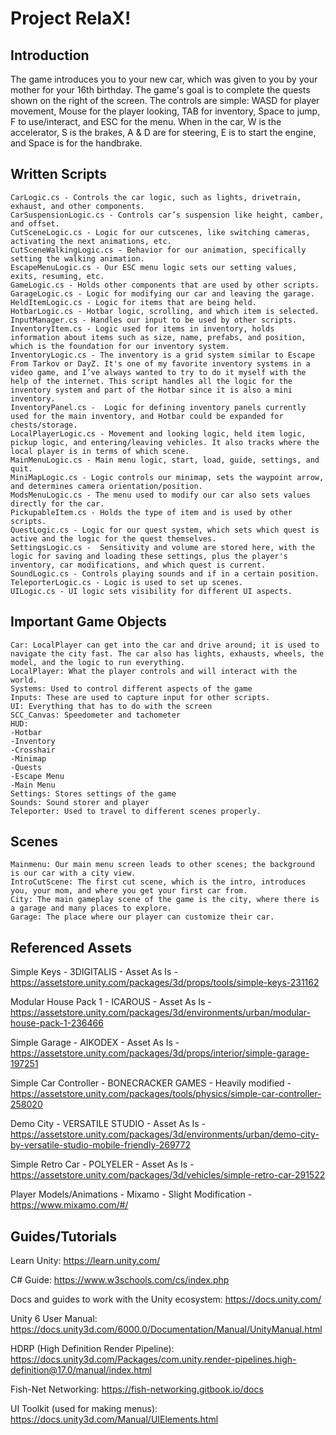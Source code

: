 # Project RelaX!

## Introduction

The game introduces you to your new car, which was given to you by your mother for your 16th birthday. The game's goal is to complete the quests shown on the right of the screen. The controls are simple: WASD for player movement, Mouse for the player looking, TAB for inventory, Space to jump, F to use/interact, and ESC for the menu. When in the car, W is the accelerator, S is the brakes, A & D are for steering, E is to start the engine, and Space is for the handbrake.
## Written Scripts

```
CarLogic.cs - Controls the car logic, such as lights, drivetrain, exhaust, and other components.
CarSuspensionLogic.cs - Controls car’s suspension like height, camber, and offset.
CutSceneLogic.cs - Logic for our cutscenes, like switching cameras, activating the next animations, etc.
CutSceneWalkingLogic.cs - Behavior for our animation, specifically setting the walking animation.
EscapeMenuLogic.cs - Our ESC menu logic sets our setting values, exits, resuming, etc.
GameLogic.cs - Holds other components that are used by other scripts.
GarageLogic.cs - Logic for modifying our car and leaving the garage.
HeldItemLogic.cs - Logic for items that are being held.
HotbarLogic.cs - Hotbar logic, scrolling, and which item is selected.
InputManager.cs - Handles our input to be used by other scripts.
InventoryItem.cs - Logic used for items in inventory, holds information about items such as size, name, prefabs, and position, which is the foundation for our inventory system.
InventoryLogic.cs - The inventory is a grid system similar to Escape From Tarkov or DayZ. It's one of my favorite inventory systems in a video game, and I’ve always wanted to try to do it myself with the help of the internet. This script handles all the logic for the inventory system and part of the Hotbar since it is also a mini inventory.
InventoryPanel.cs -  Logic for defining inventory panels currently used for the main inventory, and Hotbar could be expanded for chests/storage.
LocalPlayerLogic.cs - Movement and looking logic, held item logic, pickup logic, and entering/leaving vehicles. It also tracks where the local player is in terms of which scene.
MainMenuLogic.cs - Main menu logic, start, load, guide, settings, and quit.
MiniMapLogic.cs - Logic controls our minimap, sets the waypoint arrow, and determines camera orientation/position.
ModsMenuLogic.cs - The menu used to modify our car also sets values directly for the car.
PickupableItem.cs - Holds the type of item and is used by other scripts.
QuestLogic.cs - Logic for our quest system, which sets which quest is active and the logic for the quest themselves.
SettingsLogic.cs -  Sensitivity and volume are stored here, with the logic for saving and loading these settings, plus the player's inventory, car modifications, and which quest is current.
SoundLogic.cs - Controls playing sounds and if in a certain position.
TeleporterLogic.cs - Logic is used to set up scenes.
UILogic.cs - UI logic sets visibility for different UI aspects.
```

## Important Game Objects
```
Car: LocalPlayer can get into the car and drive around; it is used to navigate the city fast. The car also has lights, exhausts, wheels, the model, and the logic to run everything.
LocalPlayer: What the player controls and will interact with the world. 
Systems: Used to control different aspects of the game
Inputs: These are used to capture input for other scripts.
UI: Everything that has to do with the screen
SCC_Canvas: Speedometer and tachometer
HUD:
-Hotbar
-Inventory
-Crosshair
-Minimap
-Quests
-Escape Menu
-Main Menu
Settings: Stores settings of the game
Sounds: Sound storer and player
Teleporter: Used to travel to different scenes properly.
```

## Scenes
```
Mainmenu: Our main menu screen leads to other scenes; the background is our car with a city view.
IntroCutScene: The first cut scene, which is the intro, introduces you, your mom, and where you get your first car from.
City: The main gameplay scene of the game is the city, where there is a garage and many places to explore.
Garage: The place where our player can customize their car.
```

## Referenced Assets

Simple Keys - 3DIGITALIS - Asset As Is - https://assetstore.unity.com/packages/3d/props/tools/simple-keys-231162

Modular House Pack 1 - ICAROUS - Asset As Is - https://assetstore.unity.com/packages/3d/environments/urban/modular-house-pack-1-236466

Simple Garage - AIKODEX - Asset As Is - https://assetstore.unity.com/packages/3d/props/interior/simple-garage-197251

Simple Car Controller - BONECRACKER GAMES - Heavily modified - https://assetstore.unity.com/packages/tools/physics/simple-car-controller-258020

Demo City - VERSATILE STUDIO - Asset As Is - https://assetstore.unity.com/packages/3d/environments/urban/demo-city-by-versatile-studio-mobile-friendly-269772

Simple Retro Car - POLYELER - Asset As Is - https://assetstore.unity.com/packages/3d/vehicles/simple-retro-car-291522

Player Models/Animations - Mixamo - Slight Modification - https://www.mixamo.com/#/

## Guides/Tutorials

Learn Unity: https://learn.unity.com/

C# Guide: https://www.w3schools.com/cs/index.php

Docs and guides to work with the Unity ecosystem: https://docs.unity.com/

Unity 6 User Manual: https://docs.unity3d.com/6000.0/Documentation/Manual/UnityManual.html

HDRP (High Definition Render Pipeline): https://docs.unity3d.com/Packages/com.unity.render-pipelines.high-definition@17.0/manual/index.html

Fish-Net Networking: https://fish-networking.gitbook.io/docs

UI Toolkit (used for making menus): https://docs.unity3d.com/Manual/UIElements.html
